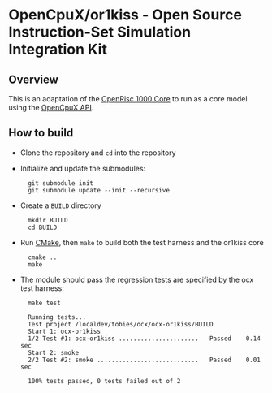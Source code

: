 # OpenCpuX/or1kiss - Open Source Instruction-Set Simulation Integration Kit

## Overview

This is an adaptation of the [OpenRisc 1000 Core](https://github.com/janweinstock/or1kiss)
to run as a core model using the [OpenCpuX API](https://github.com/snps-virtualizer/ocx).

## How to build

* Clone the repository and `cd` into the repository
* Initialize and update the submodules:

        git submodule init
        git submodule update --init --recursive

* Create a `BUILD` directory

        mkdir BUILD
        cd BUILD

* Run [CMake](https://cmake.org), then `make` to build both the test harness 
  and the or1kiss core

        cmake ..
        make

* The module should pass the regression tests are specified by the ocx test 
  harness:

        make test

        Running tests...
        Test project /localdev/tobies/ocx/ocx-or1kiss/BUILD
        Start 1: ocx-or1kiss
        1/2 Test #1: ocx-or1kiss ......................   Passed    0.14 sec
        Start 2: smoke
        2/2 Test #2: smoke ............................   Passed    0.01 sec

        100% tests passed, 0 tests failed out of 2


